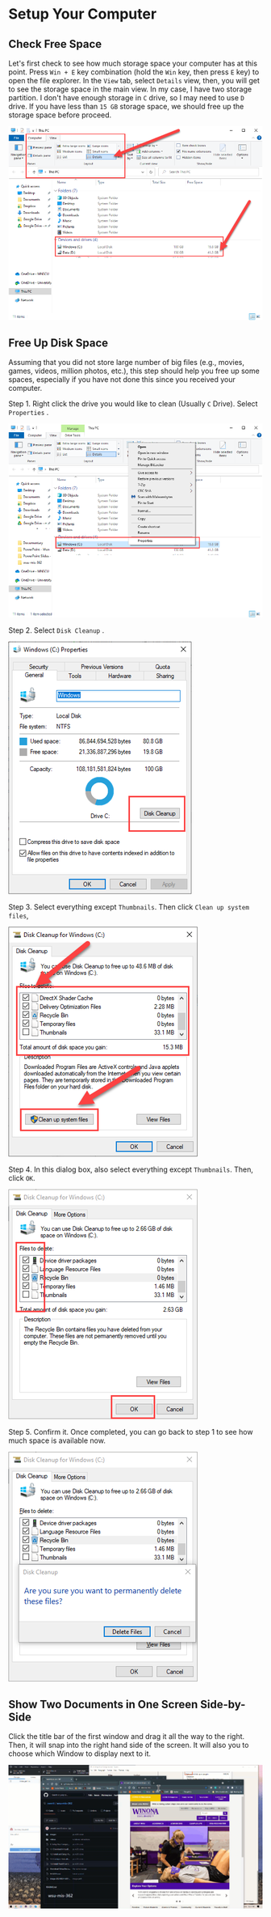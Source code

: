 # Setup Your Computer 

## Check Free Space 

Let's first check to see how much storage space your computer has at this point. Press `Win + E` key combination (hold the `Win` key, then press `E` key) to open the file explorer. In the `View` tab, select `Details` view, then, you will get to see the storage space in the main view. In my case, I have two storage partition. I don't have enough storage in `C` drive, so I may need to use `D` drive. If you have less than `15 GB` storage space, we should free up the storage space before proceed. 

![img](images/SNAGHTML864aa9-16305175122011.PNG)

## Free Up Disk Space 

Assuming that you did not store large number of big files (e.g., movies, games, videos, million photos, etc.), this step should help you free up some spaces, especially if you have not done this since you received your computer. 

Step 1. Right click the drive you would like to clean (Usually `C` Drive). Select `Properties` .  

![img](images/SNAGHTML8f1630-16304700985071.PNG)

Step 2. Select `Disk Cleanup` .

![image-20210831232350849](images/image-20210831232350849-16304702329362.png)

Step 3. Select everything except `Thumbnails`. Then click `Clean up system files`, 

![image-20210831232708198](images/image-20210831232708198-16304704299423.png)

Step 4. In this dialog box, also select everything except `Thumbnails`. Then, click `OK`. 

![image-20210831232942933](images/image-20210831232942933-16304705845605.png)

Step 5. Confirm it. Once completed, you can go back to step 1 to see how much space is available now. 

![image-20210831233034632](images/image-20210831233034632-16304706359286.png)

## Show Two Documents in One Screen Side-by-Side

Click the title bar of the first window and drag it all the way to the right. Then, it will snap into the right hand side of the screen. It will also you to choose which Window to display next to it. 

<img src="images/883FC181-DEA8-45C6-9CBF-697E37E8D049-16305177978092.GIF" alt="image-20210831162308095" style="zoom:100%;" />
